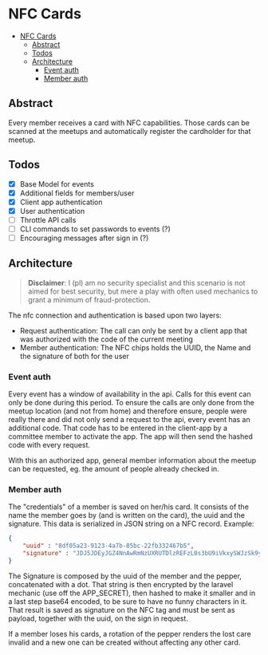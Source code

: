 # NFC Cards

<!-- TOC -->
* [NFC Cards](#nfc-cards)
  * [Abstract](#abstract)
  * [Todos](#todos)
  * [Architecture](#architecture)
    * [Event auth](#event-auth)
    * [Member auth](#member-auth)
<!-- TOC -->

## Abstract

Every member receives a card with NFC capabilities. Those cards can be
scanned at the meetups and automatically register the cardholder for
that meetup.

## Todos

- [x] Base Model for events
- [x] Additional fields for members/user
- [x] Client app authentication
- [x] User authentication
- [ ] Throttle API calls
- [ ] CLI commands to set passwords to events (?)
- [ ] Encouraging messages after sign in (?)

## Architecture

> **Disclaimer**: I (pl) am no security specialist and this scenario is not
aimed for best security, but mere a play with often used mechanics to grant
a minimum of fraud-protection. 

The nfc connection and authentication is based upon two layers:
- Request authentication: The call can only be sent by a client app that was authorized with the code of the current meeting
- Member authentication: The NFC chips holds the UUID, the Name and the signature of both for the user

### Event auth

Every event has a window of availability in the api. Calls for this event can only be done during this period. 
To ensure the calls are only done from the meetup location (and not from home) and therefore ensure, people were
really there and did not only send a request to the api, every event has an additional code. That code
has to be entered in the client-app by a committee member to activate the app. The app will
then send the hashed code with every request. 

With this an authorized app, general member information about the meetup can be requested, eg. the amount of 
people already checked in.

### Member auth

The "credentials" of a member is saved on her/his card. It consists of the name the member goes by (and is 
written on the card), the uuid and the signature. This data is serialized in JSON string on a NFC record.
Example: 

```json
{
    "uuid" : "8df05a23-9123-4a7b-85bc-22fb332467b5",
    "signature" : "JDJ5JDEyJGZ4NnAwRmNzUXRUTDlzREFzL0s3bU9iVkxySWJzSk9yNVlQcE5WUkR1VVdON3hLdC53QVpL"
} 
```

The Signature is composed by the uuid of the member and the pepper, concatenated with a dot. That string is then
encrypted by the laravel mechanic (use off the APP_SECRET), then hashed to make it smaller and in a last step
base64 encoded, to be sure to have no funny characters in it. That result is saved as signature on the NFC tag and
must be sent as payload, together with the uuid, on the sign in request.

If a member loses his cards, a rotation of the pepper renders the lost care invalid and a new one can be created
without affecting any other card.

